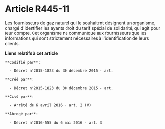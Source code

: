 # Article R445-11

Les fournisseurs de gaz naturel qui le souhaitent désignent un organisme, chargé d'identifier les ayants droit du tarif
spécial de solidarité, qui agit pour leur compte. Cet organisme ne communique aux fournisseurs que les informations qui sont
strictement nécessaires à l'identification de leurs clients.

**Liens relatifs à cet article**

	**Codifié par**:

	  - Décret n°2015-1823 du 30 décembre 2015 - art.

	**Créé par**:

	  - Décret n°2015-1823 du 30 décembre 2015 - art.

	**Cité par**:

	  - Arrêté du 6 avril 2016 - art. 2 (V)

	**Abrogé par**:

	  - Décret n°2016-555 du 6 mai 2016 - art. 3
